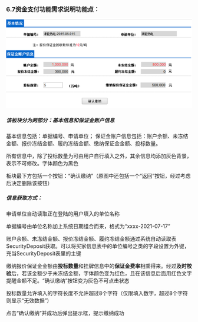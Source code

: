 ### **6.7资金支付功能需求说明功能点：**



![6.7需求分析](./img/6.7需求分析.png)

##### 该板块分为两部分：基本信息和保证金账户信息

基本信息包括：单据编号、申请单位；			保证金账户信息包括：账户余额、未冻结金额、报价冻结金额、履约冻结金额、缴纳保证金金额、投标数量。

所有信息中，除了投标数量为可由用户自行填入之外，其余信息均添加灰色背景，表示不可修改。字体颜色为黑色

板块最下方包括一个按钮：“确认缴纳”（原图中还包括一个“返回”按钮，经过考虑后决定删除该按钮）

##### 信息获取方式：

申请单位自动读取正在登陆的用户填入的单位名称

单据编号由单位名称加上系统日期组合而来，格式为“xxxx-2021-07-17”

账户余额、未冻结金额、报价冻结金额、履约冻结金额通过系统自动读取表SecurityDeposit获取。可以将买家信息表中的单位编号之类的字段设置为外键，充当SecurityDeposit表里的主键

缴纳报价保证金金额由**投标数量**和挂牌信息中的**保证金费率**相乘得来。经过**及时校验**后，若该金额少于未冻结金额，字体颜色变为红色，且在该信息后面用红色文字提醒金额不足。“确认缴纳”按钮变为灰色不可点击状态

投标数量允许填入的字符长度不允许超过8个字符（仅限填入数字，超过8个字符则显示“无效数据”）

点击“确认缴纳”并成功后弹出提示框，提示缴纳成功
